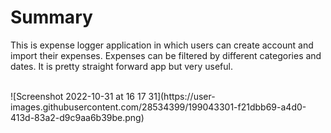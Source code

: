 # Summary

This is expense logger application in which users can create account and import their expenses. Expenses can be filtered by different categories and dates. It is pretty straight forward app but very useful.

<br>
![Screenshot 2022-10-31 at 16 17 31](https://user-images.githubusercontent.com/28534399/199043301-f21dbb69-a4d0-413d-83a2-d9c9aa6b39be.png)
